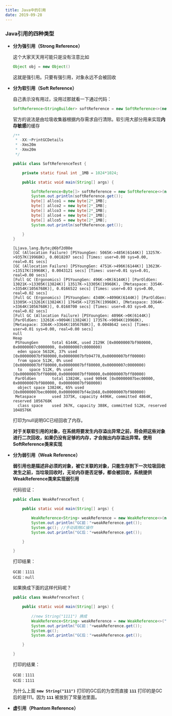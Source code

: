 ```yaml
---
title: Java中的引用
date: 2019-09-28
---
```

### Java引用的四种类型

- **分为强引用（Strong Reference）**

  这个大家天天用可能只是没有注意比如

  ```java
  Object obj = new Object()
  ```

  这就是强引用。只要有强引用，对象永远不会被回收

- **分为软引用（Soft Reference）**

  自己表示没有用过，没用过那就看一下通过代码：

  ```java
  SoftReference<StringBuilder> softReference = new SoftReference<>(new StringBuilder("test"));
  ```

  官方的说法是由垃圾收集器根据内存需求自行清除。软引用大部分用来实现**内存敏感**的缓存

  ```java
  /**
   * -XX:+PrintGCDetails
   * -Xms20m
   * -Xmx20m
   */
  
  public class SoftReferenceTest {
  
      private static final int _1MB = 1024*1024;
  
      public static void main(String[] args) {
  
          SoftReference<Byte[]> softReference = new SoftReference<>(new Byte[2*_1MB]);
          System.out.println(softReference.get());
          byte[] allco1 = new byte[2*_1MB];
          byte[] allco2 = new byte[2*_1MB];
          byte[] allco3 = new byte[2*_1MB];
          byte[] allco4 = new byte[2*_1MB];
          byte[] allco5 = new byte[2*_1MB];
          System.out.println(softReference.get());
  
      }
  }
  
  ```

  ```
  [Ljava.lang.Byte;@6bf2d08e
  [GC (Allocation Failure) [PSYoungGen: 5065K->485K(6144K)] 13257K->9357K(19968K), 0.0018207 secs] [Times: user=0.00 sys=0.00, real=0.01 secs] 
  [GC (Allocation Failure) [PSYoungGen: 4751K->496K(6144K)] 13623K->13517K(19968K), 0.0043121 secs] [Times: user=0.01 sys=0.01, real=0.00 secs] 
  [Full GC (Ergonomics) [PSYoungGen: 496K->0K(6144K)] [ParOldGen: 13021K->13305K(13824K)] 13517K->13305K(19968K), [Metaspace: 3354K->3354K(1056768K)], 0.0166522 secs] [Times: user=0.03 sys=0.00, real=0.02 secs] 
  [Full GC (Ergonomics) [PSYoungGen: 4340K->4096K(6144K)] [ParOldGen: 13305K->13261K(13824K)] 17645K->17357K(19968K), [Metaspace: 3364K->3364K(1056768K)], 0.0160700 secs] [Times: user=0.03 sys=0.00, real=0.02 secs] 
  [Full GC (Allocation Failure) [PSYoungGen: 4096K->0K(6144K)] [ParOldGen: 13261K->9094K(13824K)] 17357K->9094K(19968K), [Metaspace: 3364K->3364K(1056768K)], 0.0048642 secs] [Times: user=0.01 sys=0.00, real=0.00 secs] 
  null
  Heap
   PSYoungGen      total 6144K, used 2129K [0x00000007bf980000, 0x00000007c0000000, 0x00000007c0000000)
    eden space 5632K, 37% used [0x00000007bf980000,0x00000007bfb94778,0x00000007bff00000)
    from space 512K, 0% used [0x00000007bff80000,0x00000007bff80000,0x00000007c0000000)
    to   space 512K, 0% used [0x00000007bff00000,0x00000007bff00000,0x00000007bff80000)
   ParOldGen       total 13824K, used 9094K [0x00000007bec00000, 0x00000007bf980000, 0x00000007bf980000)
    object space 13824K, 65% used [0x00000007bec00000,0x00000007bf4e1b68,0x00000007bf980000)
   Metaspace       used 3375K, capacity 4496K, committed 4864K, reserved 1056768K
    class space    used 367K, capacity 388K, committed 512K, reserved 1048576K
  ```

  打印为null说明GC已经回收了内存。

  **对于关联软引用的对象，在系统将要发生内存溢出异常之前，将会把这些对象进行二次回收，如果仍没有足够的内存，才会抛出内存溢出异常。使用SoftReference类来实现**

- **分为弱引用（Weak Reference）**

  **弱引用也是描述非必须的对象，被它关联的对象，只能生存到下一次垃圾回收发生之前，当垃圾回收时，无论内存是否足够，都会被回收，系统提供WeakReference类来实现弱引用**

  代码验证：

  ```java
  public class WeakRefrenceTest {
  
      public static void main(String[] args) {
  
          WeakReference<String> weakReference = new WeakReference<>(new String("1111"));
          System.out.println("GC前："+weakReference.get());
          System.gc(); //手动调用GC操作
          System.out.println("GC后："+weakReference.get());
  
      }
  
  }
  ```

  打印结果：

  ```
  GC前：1111
  GC后：null
  ```

  如果换成下面的这样代码呢？

  ```java
  public class WeakRefrenceTest {
  
      public static void main(String[] args) {
  		
          //new String("1111") 换成 
          WeakReference<String> weakReference = new WeakReference<>("1111");
          System.out.println("GC前："+weakReference.get());
          System.gc();
          System.out.println("GC后："+weakReference.get());
  
      }
  
  }
  ```

  打印的结果：

  ```
  GC前：1111
  GC后：1111
  ```

  为什么上面 **`new String("111")`** 打印的GC后的为空而直接 **`111`** 打印的是GC后的是111。因为 **`111`** 被放到了常量池里面。

- **虚引用（Phantom Reference）**
